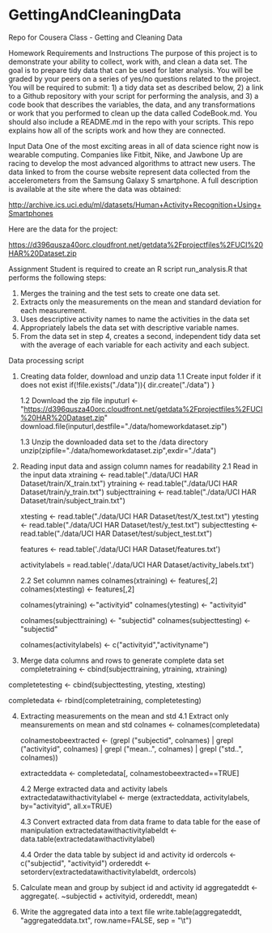 # GettingAndCleaningData
Repo for Cousera Class - Getting and Cleaning Data

Homework Requirements and Instructions
The purpose of this project is to demonstrate your ability to collect, work with, and clean a data set. The goal is to prepare tidy data that can be used for later analysis. You will be graded by your peers on a series of yes/no questions related to the project. You will be required to submit: 1) a tidy data set as described below, 2) a link to a Github repository with your script for performing the analysis, and 3) a code book that describes the variables, the data, and any transformations or work that you performed to clean up the data called CodeBook.md. You should also include a README.md in the repo with your scripts. This repo explains how all of the scripts work and how they are connected.

Input Data
One of the most exciting areas in all of data science right now is wearable computing. Companies like Fitbit, Nike, and Jawbone Up are racing to develop the most advanced algorithms to attract new users. The data linked to from the course website represent data collected from the accelerometers from the Samsung Galaxy S smartphone. A full description is available at the site where the data was obtained:

http://archive.ics.uci.edu/ml/datasets/Human+Activity+Recognition+Using+Smartphones

Here are the data for the project:

https://d396qusza40orc.cloudfront.net/getdata%2Fprojectfiles%2FUCI%20HAR%20Dataset.zip

Assignment
Student is required to create an R script run_analysis.R that performs the following steps:
1. Merges the training and the test sets to create one data set.
2. Extracts only the measurements on the mean and standard deviation for each measurement.
3. Uses descriptive activity names to name the activities in the data set
4. Appropriately labels the data set with descriptive variable names.
5. From the data set in step 4, creates a second, independent tidy data set with the average of each variable for each activity and each subject.

Data processing script

1. Creating data folder, download and unzip data
    1.1 Create input folder if it does not exist
    if(!file.exists("./data")){
        dir.create("./data")
    }

    1.2 Download the zip file
    inputurl <- "https://d396qusza40orc.cloudfront.net/getdata%2Fprojectfiles%2FUCI%20HAR%20Dataset.zip"
    download.file(inputurl,destfile="./data/homeworkdataset.zip")

    1.3 Unzip the downloaded data set to the /data directory
    unzip(zipfile="./data/homeworkdataset.zip",exdir="./data")

2. Reading input data and assign column names for readability
    2.1 Read in the input data
    xtraining <- read.table("./data/UCI HAR Dataset/train/X_train.txt")
    ytraining <- read.table("./data/UCI HAR Dataset/train/y_train.txt")
    subjecttraining <- read.table("./data/UCI HAR Dataset/train/subject_train.txt")

    xtesting <- read.table("./data/UCI HAR Dataset/test/X_test.txt")
    ytesting <- read.table("./data/UCI HAR Dataset/test/y_test.txt")
    subjecttesting <- read.table("./data/UCI HAR Dataset/test/subject_test.txt")

    features <- read.table('./data/UCI HAR Dataset/features.txt')

    activitylabels = read.table('./data/UCI HAR Dataset/activity_labels.txt')

    2.2 Set columnn names
    colnames(xtraining) <- features[,2] 
    colnames(xtesting) <- features[,2] 

    colnames(ytraining) <-"activityid"
    colnames(ytesting) <- "activityid"

    colnames(subjecttraining) <- "subjectid"
    colnames(subjecttesting) <- "subjectid"

    colnames(activitylabels) <- c("activityid","activityname")

3. Merge data columns and rows to generate complete data set
completetraining <- cbind(subjecttraining, ytraining, xtraining)

completetesting <- cbind(subjecttesting, ytesting, xtesting)

completedata <- rbind(completetraining, completetesting)

4. Extracting measurements on the mean and std
    4.1 Extract only meansurements on mean and std
    colnames <- colnames(completedata)

    colnamestobeextracted <- (grepl ("subjectid", colnames) |
                              grepl ("activityid", colnames) |
                              grepl ("mean..", colnames) |
                              grepl ("std..", colnames))

    extracteddata <- completedata[, colnamestobeextracted==TRUE]

    4.2 Merge extracted data and activity labels
    extractedatawithactivitylabel <- merge (extracteddata, activitylabels, 
                                            by="activityid", all.x=TRUE)

    4.3 Convert extracted data from data frame to data table for the ease of manipulation
    extractedatawithactivitylabeldt <- data.table(extractedatawithactivitylabel)

    4.4 Order the data table by subject id and activity id
    ordercols <- c("subjectid", "activityid")
    ordereddt <- setorderv(extractedatawithactivitylabeldt, ordercols)

5. Calculate mean and group by subject id and activity id
aggregateddt <- aggregate(. ~subjectid + activityid, ordereddt, mean)

6. Write the aggregated data into a text file
write.table(aggregateddt, "aggregateddata.txt", row.name=FALSE, sep = "\t")

